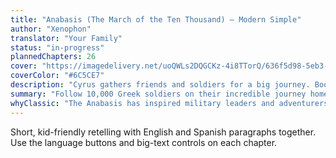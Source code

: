 ```yaml
---
title: "Anabasis (The March of the Ten Thousand) — Modern Simple"
author: "Xenophon"
translator: "Your Family"
status: "in-progress"
plannedChapters: 26
cover: "https://imagedelivery.net/uoQWLs2DQGCKz-4i8TTorQ/636f5d98-5eb3-44ab-ead0-8bd5f5ae8e00/public"
coverColor: "#6C5CE7"
description: "Cyrus gathers friends and soldiers for a big journey. Books I–II complete, Book III in progress."
summary: "Follow 10,000 Greek soldiers on their incredible journey home after finding themselves stranded deep in enemy territory. When their leaders are betrayed and killed, the soldiers must work together to survive a 1,500-mile march through hostile lands. This adaptation makes Xenophon's classic adventure accessible to young readers with simple, clear language."
whyClassic: "The Anabasis has inspired military leaders and adventurers for over 2,000 years. It teaches timeless lessons about leadership, courage, and perseverance in the face of seemingly impossible odds. The story shows how ordinary people can achieve extraordinary things when they work together and refuse to give up."
---
```


Short, kid-friendly retelling with English and Spanish paragraphs together. Use the language buttons and big-text controls on each chapter.
